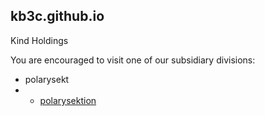 ## kb3c.github.io

Kind Holdings

You are encouraged to visit one of our subsidiary divisions:

- polarysekt
- - [polarysektion](https://polarysekt.github.io/)

